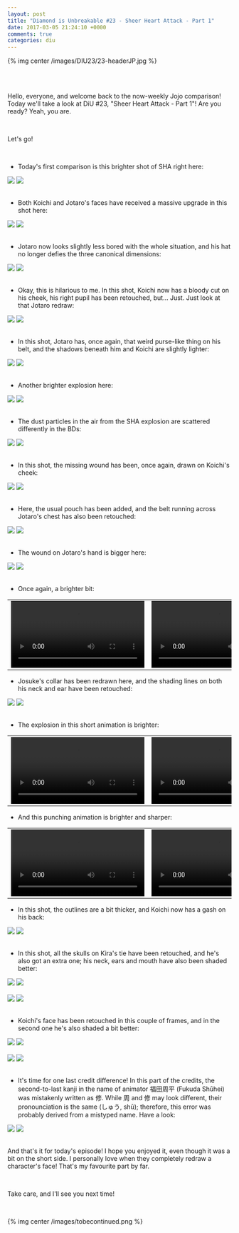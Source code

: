 ```yaml
---
layout: post
title: "Diamond is Unbreakable #23 - Sheer Heart Attack - Part 1"
date: 2017-03-05 21:24:10 +0000
comments: true
categories: diu
---
```


{% img center /images/DIU23/23-headerJP.jpg %}
<!-- more -->

<br>
<br>

Hello, everyone, and welcome back to the now-weekly Jojo comparison! Today we'll take a look at DiU #23, "Sheer Heart Attack - Part 1"! Are you ready? Yeah, you are.

<br>

Let's go!

<br>

- Today's first comparison is this brighter shot of SHA right here:

<div id="container1" class="twentytwenty-container">
 <img src="./../images/DIU23/tv-09627.jpg" />
 <img src="./../images/DIU23/bd-09627.jpg" />
</div>

<br>

- Both Koichi and Jotaro's faces have received a massive upgrade in this shot here:

<div id="container1" class="twentytwenty-container">
 <img src="./../images/DIU23/tv-09675.jpg" />
 <img src="./../images/DIU23/bd-09675.jpg" />
</div>

<br>

- Jotaro now looks slightly less bored with the whole situation, and his hat no longer defies the three canonical dimensions:

<div id="container1" class="twentytwenty-container">
 <img src="./../images/DIU23/tv-10200.jpg" />
 <img src="./../images/DIU23/bd-10200.jpg" />
</div>

<br>

- Okay, this is hilarious to me. In this shot, Koichi now has a bloody cut on his cheek, his right pupil has been retouched, but... Just. Just look at that Jotaro redraw:

<div id="container1" class="twentytwenty-container">
 <img src="./../images/DIU23/tv-10247.jpg" />
 <img src="./../images/DIU23/bd-10247.jpg" />
</div>

<br>

- In this shot, Jotaro has, once again, that weird purse-like thing on his belt, and the shadows beneath him and Koichi are slightly lighter:

<div id="container1" class="twentytwenty-container">
 <img src="./../images/DIU23/tv-10395.jpg" />
 <img src="./../images/DIU23/bd-10395.jpg" />
</div>

<br>

- Another brighter explosion here:

<div id="container1" class="twentytwenty-container">
 <img src="./../images/DIU23/tv-10973.jpg" />
 <img src="./../images/DIU23/bd-10973.jpg" />
</div>

<br>

- The dust particles in the air from the SHA explosion are scattered differently in the BDs:

<div id="container1" class="twentytwenty-container">
 <img src="./../images/DIU23/tv-11060.jpg" />
 <img src="./../images/DIU23/bd-11060.jpg" />
</div>

<br>

- In this shot, the missing wound has been, once again, drawn on Koichi's cheek:

<div id="container1" class="twentytwenty-container">
 <img src="./../images/DIU23/tv-11153.jpg" />
 <img src="./../images/DIU23/bd-11153.jpg" />
</div>

<br>

- Here, the usual pouch has been added, and the belt running across Jotaro's chest has also been retouched:

<div id="container1" class="twentytwenty-container">
 <img src="./../images/DIU23/tv-11195.jpg" />
 <img src="./../images/DIU23/bd-11195.jpg" />
</div>

<br>

- The wound on Jotaro's hand is bigger here:

<div id="container1" class="twentytwenty-container">
 <img src="./../images/DIU23/tv-12450.jpg" />
 <img src="./../images/DIU23/bd-12450.jpg" />
</div>

<br>

- Once again, a brighter bit:

<table width="100%">
<tr>
<td align="left" valign="top" width="50%">
<video class='center' nocontrols loop preload='auto'>
  <source src="./../videos/DIU23/TV 01 - brighter.webm" type='video/webm; codecs="vp8, vorbis"'>
</video>
</td>
<td align="left" valign="top" width="50%">
<video class='center' nocontrols loop preload='auto'>
  <source src="./../videos/DIU23/BD 01 - brighter.webm" type='video/webm; codecs="vp8, vorbis"'>
</video>
</td>
</tr>
</table>

- Josuke's collar has been redrawn here, and the shading lines on both his neck and ear have been retouched:

<div id="container1" class="twentytwenty-container">
 <img src="./../images/DIU23/tv-23680.jpg" />
 <img src="./../images/DIU23/bd-23680.jpg" />
</div>

<br>

- The explosion in this short animation is brighter:

<table width="100%">
<tr>
<td align="left" valign="top" width="50%">
<video class='center' nocontrols loop preload='auto'>
  <source src="./../videos/DIU23/TV 02 - explosion.webm" type='video/webm; codecs="vp8, vorbis"'>
</video>
</td>
<td align="left" valign="top" width="50%">
<video class='center' nocontrols loop preload='auto'>
  <source src="./../videos/DIU23/BD 02 - explosion.webm" type='video/webm; codecs="vp8, vorbis"'>
</video>
</td>
</tr>
</table>

- And this punching animation is brighter and sharper:

<table width="100%">
<tr>
<td align="left" valign="top" width="50%">
<video class='center' nocontrols loop preload='auto'>
  <source src="./../videos/DIU23/TV 03 - punching.webm" type='video/webm; codecs="vp8, vorbis"'>
</video>
</td>
<td align="left" valign="top" width="50%">
<video class='center' nocontrols loop preload='auto'>
  <source src="./../videos/DIU23/BD 03 - punching.webm" type='video/webm; codecs="vp8, vorbis"'>
</video>
</td>
</tr>
</table>

- In this shot, the outlines are a bit thicker, and Koichi now has a gash on his back:

<div id="container1" class="twentytwenty-container">
 <img src="./../images/DIU23/tv-29430.jpg" />
 <img src="./../images/DIU23/bd-29430.jpg" />
</div>

<br>

- In this shot, all the skulls on Kira's tie have been retouched, and he's also got an extra one; his neck, ears and mouth have also been shaded better:

<div id="container1" class="twentytwenty-container">
 <img src="./../images/DIU23/tv-30180.jpg" />
 <img src="./../images/DIU23/bd-30180.jpg" />
</div>

<br>

<div id="container1" class="twentytwenty-container">
 <img src="./../images/DIU23/tv-30240.jpg" />
 <img src="./../images/DIU23/bd-30240.jpg" />
</div>

<br>

- Koichi's face has been retouched in this couple of frames, and in the second one he's also shaded a bit better:

<div id="container1" class="twentytwenty-container">
 <img src="./../images/DIU23/tv-31360.jpg" />
 <img src="./../images/DIU23/bd-31360.jpg" />
</div>

<br>

<div id="container1" class="twentytwenty-container">
 <img src="./../images/DIU23/tv-31460.jpg" />
 <img src="./../images/DIU23/bd-31460.jpg" />
</div>

<br>

- It's time for one last credit difference! In this part of the credits, the second-to-last kanji in the name of animator 福田周平 (Fukuda Shūhei) was mistakenly written as 修. While 周 and 修 may look different, their pronounciation is the same (しゅう, shū); therefore, this error was probably derived from a mistyped name. Have a look:

<div id="container1" class="twentytwenty-container">
 <img src="./../images/DIU23/tv-32640.jpg" />
 <img src="./../images/DIU23/bd-32640.jpg" />
</div>

<br>

And that's it for today's episode! I hope you enjoyed it, even though it was a bit on the short side. I personally love when they completely redraw a character's face! That's my favourite part by far.

<br>

Take care, and I'll see you next time!

<br>

{% img center /images/tobecontinued.png %}
